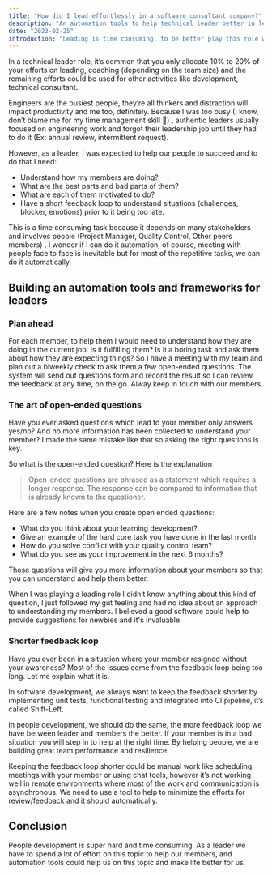 ```yaml
---
title: "How did I lead effortlessly in a software consultant company?"
description: "An automation tools to help technical leader better in leading their people succeed"
date: "2023-02-25"
introduction: "Leading is time consuming, to be better play this role we will need to invest time and efforts for it. An automation tools for leader is critical for succeed leading."
---
```


In a technical leader role, it’s common that you only allocate 10% to 20% of your efforts on leading, coaching (depending on the team size) and the remaining efforts could be used for other activities like development, technical consultant. 

Engineers are the busiest people, they’re all thinkers and distraction will impact productivity and me too, definitely.  Because I was too busy (I know, don’t blame me for my time management skill 🙂) , authentic leaders usually focused on engineering work and forgot their leadership job until they had to do it (Ex: annual review, intermittent request).

However, as a leader, I was expected to help our people to succeed and to do that I need:  

* Understand how my members are doing?
* What are the best parts and bad parts of them?
* What are each of them motivated to do?
* Have a short feedback loop to understand situations (challenges, blocker, emotions) prior to it being too late.  

This is a time consuming task because it depends on many stakeholders and involves people (Project Manager, Quality Control, Other peers members) . I wonder if I can do it automation, of course, meeting with people face to face is inevitable but for most of the repetitive tasks, we can do it automatically.

## Building an automation tools and frameworks for leaders
### Plan ahead
For each member, to help them I would need to understand how they are doing in the current job. Is it fulfilling them? Is it a boring task and ask them about how they are expecting things?
So I have a meeting with my team and plan out a biweekly check to ask them a few open-ended questions. The system will send out questions form and record the result so I can review the feedback at any time, on the go. Alway keep in touch with our members.

### The art of open-ended questions
Have you ever asked questions which lead to your member only answers yes/no? And no more information has been collected to understand your member? I made the same mistake like that so asking the right questions is key. 

So what is the open-ended question? Here is the explanation  

> Open-ended questions are phrased as a statement which requires a longer response. The response can be compared to information that is already known to the questioner.  

Here are a few notes when you create open ended questions:  
* What do you think about your learning development?
* Give an example of the hard core task you have done in the last month
* How do you solve conflict with your quality control team?
* What do you see as your improvement in the next 6 months?

Those questions will give you more information about your members so that you can understand and help them better.

When I was playing a leading role I didn’t know anything about this kind of question, I just followed my gut feeling and had no idea about an approach to understanding my members. I believed a good software could help to provide suggestions for newbies and it's invaluable.

### Shorter feedback loop
Have you ever been in a situation where your member resigned without your awareness? Most of the issues come from the feedback loop being too long. Let me explain what it is.

In software development, we always want to keep the feedback shorter by implementing unit tests, functional testing and integrated into CI pipeline, it’s called Shift-Left.  

In people development, we should do the same, the more feedback loop we have between leader and members the better. If your member is in a bad situation you will step in to help at the right time. By helping people, we are building great team performance and resilience.

Keeping the feedback loop shorter could be manual work like scheduling meetings with your member or using chat tools, however it’s not working well in remote environments where most of the work and communication is asynchronous. We need to use a tool to help to minimize the efforts for review/feedback and it should automatically.

## Conclusion
People development is super hard and time consuming. As a leader we have to spend a lot of effort on this topic to help our members, and automation tools could help us on this topic and make life better for us.
